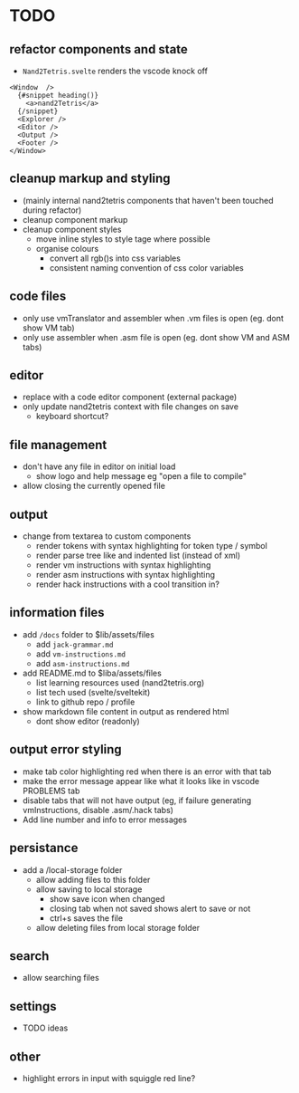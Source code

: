 # TODO

## refactor components and state

- `Nand2Tetris.svelte` renders the vscode knock off

```svelte
<Window  />
  {#snippet heading()}
    <a>nand2Tetris</a>
  {/snippet}
  <Explorer />
  <Editor />
  <Output />
  <Footer />
</Window>

```

## cleanup markup and styling

- (mainly internal nand2tetris components that haven't been touched during refactor)
- cleanup component markup
- cleanup component styles
  - move inline styles to style tage where possible
  - organise colours
    - convert all rgb()s into css variables
    - consistent naming convention of css color variables

## code files

- only use vmTranslator and assembler when .vm files is open (eg. dont show VM tab)
- only use assembler when .asm file is open (eg. dont show VM and ASM tabs)

## editor

- replace with a code editor component (external package)
- only update nand2tetris context with file changes on save
  - keyboard shortcut?

## file management

- don't have any file in editor on initial load
  - show logo and help message eg "open a file to compile"
- allow closing the currently opened file

## output

- change from textarea to custom components
  - render tokens with syntax highlighting for token type / symbol
  - render parse tree like and indented list (instead of xml)
  - render vm instructions with syntax highlighting
  - render asm instructions with syntax highlighting
  - render hack instructions with a cool transition in?

## information files

- add `/docs` folder to $lib/assets/files
  - add `jack-grammar.md`
  - add `vm-instructions.md`
  - add `asm-instructions.md`
- add README.md to $liba/assets/files
  - list learning resources used (nand2tetris.org)
  - list tech used (svelte/sveltekit)
  - link to github repo / profile
- show markdown file content in output as rendered html
  - dont show editor (readonly)

## output error styling

- make tab color highlighting red when there is an error with that tab
- make the error message appear like what it looks like in vscode PROBLEMS tab
- disable tabs that will not have output (eg, if failure generating vmInstructions, disable .asm/.hack tabs)
- Add line number and info to error messages

## persistance

- add a /local-storage folder
  - allow adding files to this folder
  - allow saving to local storage
    - show save icon when changed
    - closing tab when not saved shows alert to save or not
    - ctrl+s saves the file
  - allow deleting files from local storage folder

## search

- allow searching files

## settings

- TODO ideas

## other

- highlight errors in input with squiggle red line?

